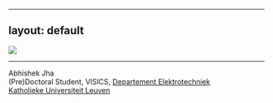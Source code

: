 
---
layout: default
---

<img class="profile-picture" src="sherlock.jpg" />
<hr />

Abhishek Jha  
(Pre)Doctoral Student, VISICS,
[Departement Elektrotechniek](https://www.esat.kuleuven.be/)  
[Katholieke Universiteit Leuven](https://www.kuleuven.be/)
